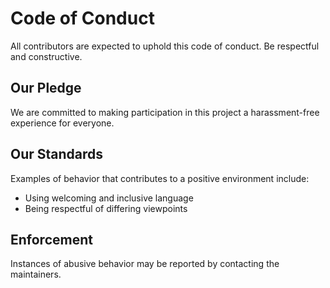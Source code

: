 # Code of Conduct

All contributors are expected to uphold this code of conduct. Be respectful and constructive.

## Our Pledge
We are committed to making participation in this project a harassment-free experience for everyone.

## Our Standards
Examples of behavior that contributes to a positive environment include:
- Using welcoming and inclusive language
- Being respectful of differing viewpoints

## Enforcement
Instances of abusive behavior may be reported by contacting the maintainers.
